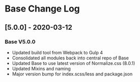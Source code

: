 # Base Change Log

## [5.0.0] - 2020-03-12
### Base V5.0.0
- Updated build tool from Webpack to Gulp 4
- Consolidated all modules back into central repo of Base
- Updated Base to use latest version of Normalize.css (8.0.1)
- Updated Mixins and naming
- Major version bump for index.scss/less and package.json
